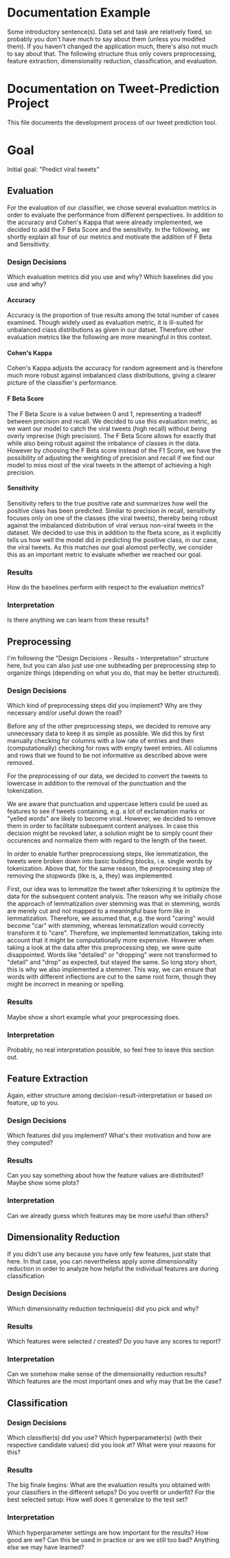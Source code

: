 # Documentation Example

Some introductory sentence(s). Data set and task are relatively fixed, so 
probably you don't have much to say about them (unless you modifed them).
If you haven't changed the application much, there's also not much to say about
that.
The following structure thus only covers preprocessing, feature extraction,
dimensionality reduction, classification, and evaluation.

# Documentation on Tweet-Prediction Project
This file documents the development process of our tweet prediction tool. 

# Goal
Initial goal: "Predict viral tweets"

## Evaluation

For the evaluation of our classifier, we chose several evaluation metrics in 
order to evaluate the performance from different perspectives.
In addition to the accuracy and Cohen's Kappa that were already implemented, 
we decided to add the F Beta Score and the sensitivity. In the following, 
we shortly explain all four of our metrics and motivate the addition of
F Beta and Sensitivity. 

### Design Decisions

Which evaluation metrics did you use and why? 
Which baselines did you use and why?

#### Accuracy 
Accuracy is the proportion of true results among the total number of cases 
examined. Though widely used as evaluation metric, it is ill-suited for 
unbalanced class distributions as given in our datset. Therefore other 
evaluation metrics like the following are more meaningful in this context. 

#### Cohen's Kappa
Cohen's Kappa adjusts the accuracy for random agreement and is therefore much
more robust against imbalanced class distributions, giving a clearer picture of
the classifier's performance.

#### F Beta Score 
The F Beta Score is a value between 0 and 1, representing a tradeoff between
precision and recall. We decided to use this evaluation metric, as we want our 
model to catch the viral tweets (high recall) without being overly imprecise 
(high precision). The F Beta Score allows for exactly that while also being 
robust against the imbalance of classes in the data.
However by choosing the F Beta score instead of the F1 Score, we have the 
possibility of adjusting the weighting of precision and recall if we find our 
model to miss most of the viral tweets in the attempt of achieving a high 
precision. 

#### Sensitivity 
Sensitivity refers to the true positive rate and summarizes how well the 
positive class has been predicted. Similar to precision in recall, sensitivity 
focuses only on one of the classes (the viral tweets), thereby being robust 
against the imbalanced distribution of viral versus non-viral tweets in the 
dataset. We decided to use this in addition to the fbeta score, as it 
explicitly tells us how well the model did in predicting the positive class, in
our case, the viral tweets. As this matches our goal alomost perfectly, we 
consider this as an important metric to evaluate whether we reached our goal.

### Results

How do the baselines perform with respect to the evaluation metrics?

### Interpretation

Is there anything we can learn from these results?

## Preprocessing

I'm following the "Design Decisions - Results - Interpretation" structure here,
but you can also just use one subheading per preprocessing step to organize
things (depending on what you do, that may be better structured).

### Design Decisions

Which kind of preprocessing steps did you implement? Why are they necessary
and/or useful down the road?

Before any of the other preprocessing steps, we decided to remove any
unnecessary data to keep it as simple as possible. We did this by first
manually checking for columns with a low rate of entries and then
(computationally) checking for rows with empty tweet entries. All columns and
rows that we found to be not informative as described above were removed. 

For the preprocessing of our data, we decided to convert the tweets to
lowercase in addition to the removal of the punctuation and the tokenization.

We are aware that punctuation and uppercase letters could be used as features
to see if tweets containing, e.g. a lot of exclamation marks or "yelled words"
are likely to become viral. However, we decided to remove them in order to
facilitate subsequent content analyses. In case this decision might be revoked
later, a solution might be to simply count their occurences and normalize them
with regard to the length of the tweet.

In order to enable further preprocessiong steps, like lemmatization, the tweets
were broken down into basic building blocks, i.e. single words by tokenization.
Above that, for the same reason, the preprocessing step of removing the
stopwords (like is, a, they) was implemented.

First, our idea was to lemmatize the tweet after tokenizing it to optimize the
data for the subsequent content analysis. The reason why we initially chose the
approach of lemmatization over stemming was that in stemming, words are merely
cut and not mapped to a meaningful base form like in lemmatization. Therefore,
we assumed that, e.g. the word "caring" would become "car" with stemming,
whereas lemmatization would correctly transform it to "care". Therefore, we
implemented lemmatization, taking into account that it might be computationally
more expensive. However when taking a look at the data after this preprocessing
step, we were quite disappointed. Words like "detailed" or "dropping" were not
transformed to "detail" and "drop" as expected, but stayed the same. So long
story short, this is why we also implemented a stemmer. This way, we can ensure
that words with different inflections are cut to the same root form, though
they might be incorrect in meaning or spelling. 


### Results

Maybe show a short example what your preprocessing does.

### Interpretation

Probably, no real interpretation possible, so feel free to leave this section out.

## Feature Extraction

Again, either structure among decision-result-interpretation or based on feature,
up to you.

### Design Decisions

Which features did you implement? What's their motivation and how are they computed?

### Results

Can you say something about how the feature values are distributed? Maybe show some plots?

### Interpretation

Can we already guess which features may be more useful than others?

## Dimensionality Reduction

If you didn't use any because you have only few features, just state that here.
In that case, you can nevertheless apply some dimensionality reduction in order
to analyze how helpful the individual features are during classification

### Design Decisions

Which dimensionality reduction technique(s) did you pick and why?

### Results

Which features were selected / created? Do you have any scores to report?

### Interpretation

Can we somehow make sense of the dimensionality reduction results?
Which features are the most important ones and why may that be the case?

## Classification

### Design Decisions

Which classifier(s) did you use? Which hyperparameter(s) (with their respective
candidate values) did you look at? What were your reasons for this?

### Results

The big finale begins: What are the evaluation results you obtained with your
classifiers in the different setups? Do you overfit or underfit? For the best
selected setup: How well does it generalize to the test set?

### Interpretation

Which hyperparameter settings are how important for the results?
How good are we? Can this be used in practice or are we still too bad?
Anything else we may have learned?
